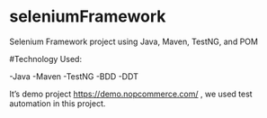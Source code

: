 # seleniumFramework
Selenium Framework project using Java, Maven, TestNG, and POM


#Technology Used:

-Java
-Maven
-TestNG
-BDD
-DDT

It’s demo project https://demo.nopcommerce.com/ , we used test automation in this project.
